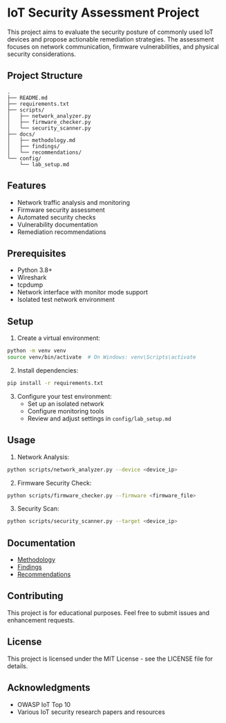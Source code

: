 # IoT Security Assessment Project

This project aims to evaluate the security posture of commonly used IoT devices and propose actionable remediation strategies. The assessment focuses on network communication, firmware vulnerabilities, and physical security considerations.

## Project Structure

```
.
├── README.md
├── requirements.txt
├── scripts/
│   ├── network_analyzer.py
│   ├── firmware_checker.py
│   └── security_scanner.py
├── docs/
│   ├── methodology.md
│   ├── findings/
│   └── recommendations/
└── config/
    └── lab_setup.md
```

## Features

- Network traffic analysis and monitoring
- Firmware security assessment
- Automated security checks
- Vulnerability documentation
- Remediation recommendations

## Prerequisites

- Python 3.8+
- Wireshark
- tcpdump
- Network interface with monitor mode support
- Isolated test network environment

## Setup

1. Create a virtual environment:
```bash
python -m venv venv
source venv/bin/activate  # On Windows: venv\Scripts\activate
```

2. Install dependencies:
```bash
pip install -r requirements.txt
```

3. Configure your test environment:
   - Set up an isolated network
   - Configure monitoring tools
   - Review and adjust settings in `config/lab_setup.md`

## Usage

1. Network Analysis:
```bash
python scripts/network_analyzer.py --device <device_ip>
```

2. Firmware Security Check:
```bash
python scripts/firmware_checker.py --firmware <firmware_file>
```

3. Security Scan:
```bash
python scripts/security_scanner.py --target <device_ip>
```

## Documentation

- [Methodology](docs/methodology.md)
- [Findings](docs/findings/)
- [Recommendations](docs/recommendations/)

## Contributing

This project is for educational purposes. Feel free to submit issues and enhancement requests.

## License

This project is licensed under the MIT License - see the LICENSE file for details.

## Acknowledgments

- OWASP IoT Top 10
- Various IoT security research papers and resources 